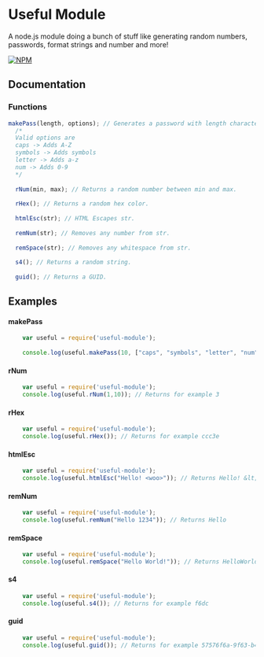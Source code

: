 # Useful Module
A node.js module doing a bunch of stuff like generating random numbers, passwords, format strings and number and more!

[![NPM](https://nodei.co/npm/useful-module.png?downloads=true&downloadRank=true&stars=true)](https://nodei.co/npm/useful-module/)

## Documentation

### Functions

```javascript
makePass(length, options); // Generates a password with length characters. Options is a array.
  /*
  Valid options are
  caps -> Adds A-Z
  symbols -> Adds symbols
  letter -> Adds a-z
  num -> Adds 0-9
  */
  
  rNum(min, max); // Returns a random number between min and max.
  
  rHex(); // Returns a random hex color. 
  
  htmlEsc(str); // HTML Escapes str.
  
  remNum(str); // Removes any number from str.
  
  remSpace(str); // Removes any whitespace from str.
  
  s4(); // Returns a random string.
  
  guid(); // Returns a GUID.
```

## Examples

#### makePass

```javascript
	var useful = require('useful-module');
    
    console.log(useful.makePass(10, ["caps", "symbols", "letter", "num"])); // Returns for example nT$#d9">*c
```

#### rNum

```javascript
	var useful = require('useful-module');
    console.log(useful.rNum(1,10)); // Returns for example 3
```

#### rHex

```javascript
	var useful = require('useful-module');
    console.log(useful.rHex()); // Returns for example ccc3e
```

#### htmlEsc

```javascript
	var useful = require('useful-module');
	console.log(useful.htmlEsc("Hello! <woo>")); // Returns Hello! &lt;woo&gt;
```

#### remNum

```javascript
	var useful = require('useful-module');
    console.log(useful.remNum("Hello 1234")); // Returns Hello
```

#### remSpace

```javascript
	var useful = require('useful-module');
    console.log(useful.remSpace("Hello World!")); // Returns HelloWorld!
```

#### s4

```javascript
	var useful = require('useful-module');
    console.log(useful.s4()); // Returns for example f6dc
```

#### guid

```javascript
	var useful = require('useful-module');
    console.log(useful.guid()); // Returns for example 57576f6a-9f63-b44b-d007-35ebb15d115b
```